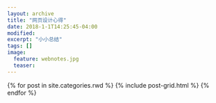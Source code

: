 ```yaml
---
layout: archive
title: "网页设计心得"
date: 2018-1-1T14:25:45-04:00
modified:
excerpt: "小小总结"
tags: []
image: 
  feature: webnotes.jpg
  teaser:
---
```



<div class="tiles">
{% for post in site.categories.rwd %}
  {% include post-grid.html %}
{% endfor %}
</div><!-- /.tiles 把所有categories 有 rwd 的列出来-->
